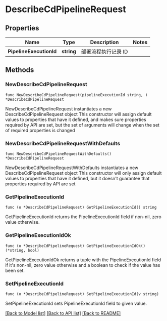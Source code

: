 # DescribeCdPipelineRequest

## Properties

Name | Type | Description | Notes
------------ | ------------- | ------------- | -------------
**PipelineExecutionId** | **string** | 部署流程执行记录 ID | 

## Methods

### NewDescribeCdPipelineRequest

`func NewDescribeCdPipelineRequest(pipelineExecutionId string, ) *DescribeCdPipelineRequest`

NewDescribeCdPipelineRequest instantiates a new DescribeCdPipelineRequest object
This constructor will assign default values to properties that have it defined,
and makes sure properties required by API are set, but the set of arguments
will change when the set of required properties is changed

### NewDescribeCdPipelineRequestWithDefaults

`func NewDescribeCdPipelineRequestWithDefaults() *DescribeCdPipelineRequest`

NewDescribeCdPipelineRequestWithDefaults instantiates a new DescribeCdPipelineRequest object
This constructor will only assign default values to properties that have it defined,
but it doesn't guarantee that properties required by API are set

### GetPipelineExecutionId

`func (o *DescribeCdPipelineRequest) GetPipelineExecutionId() string`

GetPipelineExecutionId returns the PipelineExecutionId field if non-nil, zero value otherwise.

### GetPipelineExecutionIdOk

`func (o *DescribeCdPipelineRequest) GetPipelineExecutionIdOk() (*string, bool)`

GetPipelineExecutionIdOk returns a tuple with the PipelineExecutionId field if it's non-nil, zero value otherwise
and a boolean to check if the value has been set.

### SetPipelineExecutionId

`func (o *DescribeCdPipelineRequest) SetPipelineExecutionId(v string)`

SetPipelineExecutionId sets PipelineExecutionId field to given value.



[[Back to Model list]](../README.md#documentation-for-models) [[Back to API list]](../README.md#documentation-for-api-endpoints) [[Back to README]](../README.md)


